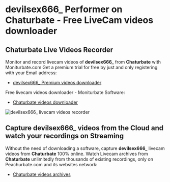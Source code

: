 # devilsex666_ Performer on Chaturbate - Free LiveCam videos downloader

## Chaturbate Live Videos Recorder

Monitor and record livecam videos of **devilsex666_** from **Chaturbate** with Moniturbate.com
Get a premium trial for free by just and only registering with your Email address:
* [devilsex666_ Premium videos downloader](https://moniturbate.com/request-demo-licence-key.html)

Free livecam videos downloader - Moniturbate Software:
* [Chaturbate videos downloader](https://moniturbate.com/moniturbate-download-software.html)

![devilsex666_ livecam videos recorder](https://peachurnet.com/templates/moniturbate-software.png)


## Capture devilsex666_ videos from the Cloud and watch your recordings on Streaming

Without the need of downloading a software, capture **devilsex666_** livecam videos from **Chaturbate** 100% online.
Watch Livecam archives from **Chaturbate** unlimitedly from thousands of existing recordings, only on Peachurbate.com and its websites network:
* [Chaturbate videos archives](https://peachurnet.com/)